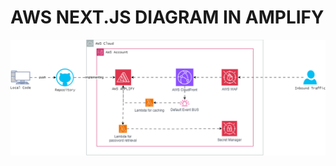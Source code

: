 # AWS NEXT.JS DIAGRAM IN AMPLIFY

![AWS Next.js Diagram in Amplify](amplify.drawio.png)

<!-- Add a brief description or other relevant information here -->
